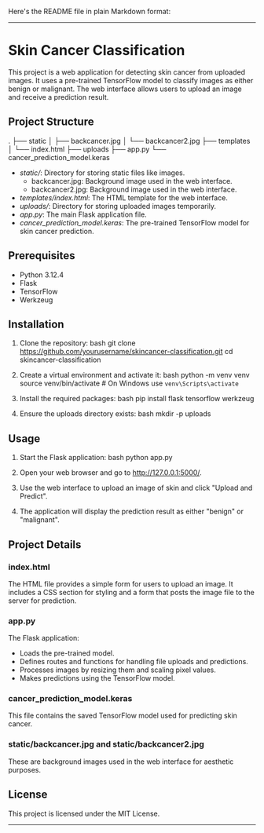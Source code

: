 
Here's the README file in plain Markdown format:

---

# Skin Cancer Classification

This project is a web application for detecting skin cancer from uploaded images. It uses a pre-trained TensorFlow model to classify images as either benign or malignant. The web interface allows users to upload an image and receive a prediction result.

## Project Structure


.
├── static
│   ├── backcancer.jpg
│   └── backcancer2.jpg
├── templates
│   └── index.html
├── uploads
├── app.py
└── cancer_prediction_model.keras


- *static/*: Directory for storing static files like images.
  - backcancer.jpg: Background image used in the web interface.
  - backcancer2.jpg: Background image used in the web interface.
- *templates/index.html*: The HTML template for the web interface.
- *uploads/*: Directory for storing uploaded images temporarily.
- *app.py*: The main Flask application file.
- *cancer_prediction_model.keras*: The pre-trained TensorFlow model for skin cancer prediction.

## Prerequisites

- Python 3.12.4
- Flask
- TensorFlow
- Werkzeug

## Installation

1. Clone the repository:
    bash
    git clone https://github.com/yourusername/skincancer-classification.git
    cd skincancer-classification
    

2. Create a virtual environment and activate it:
    bash
    python -m venv venv
    source venv/bin/activate  # On Windows use `venv\Scripts\activate`
    

3. Install the required packages:
    bash
    pip install flask tensorflow werkzeug
    

4. Ensure the uploads directory exists:
    bash
    mkdir -p uploads
    

## Usage

1. Start the Flask application:
    bash
    python app.py
    

2. Open your web browser and go to http://127.0.0.1:5000/.

3. Use the web interface to upload an image of skin and click "Upload and Predict".

4. The application will display the prediction result as either "benign" or "malignant".

## Project Details

### index.html

The HTML file provides a simple form for users to upload an image. It includes a CSS section for styling and a form that posts the image file to the server for prediction.

### app.py

The Flask application:
- Loads the pre-trained model.
- Defines routes and functions for handling file uploads and predictions.
- Processes images by resizing them and scaling pixel values.
- Makes predictions using the TensorFlow model.

### cancer_prediction_model.keras

This file contains the saved TensorFlow model used for predicting skin cancer.

### static/backcancer.jpg and static/backcancer2.jpg

These are background images used in the web interface for aesthetic purposes.

## License

This project is licensed under the MIT License.

---
